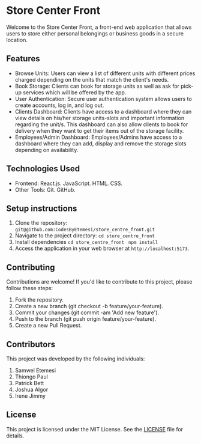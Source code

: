 # Store Center Front

Welcome to the Store Center Front, a front-end web application that allows users to store either personal belongings or business goods in a secure location.

## Features
- Browse Units: Users can view a list of different units with different prices charged depending on the units that match the  client's needs.
- Book Storage: Clients can book for storage units as well as ask for pick-up services which will be offered by the app.
- User Authentication: Secure user authentication system allows users to create accounts, log in, and log out.
- Clients Dashboard: Clients have access to a dashboard where they can view details on his/her storage units-slots and important information regarding the unit/s. This dashboard can also allow clients to book for delivery when they want to get their items out of the storage facility.
- Employees/Admin Dashboard: Employees/Admins have access to a dashboard where they can add, display and remove the storage slots depending on availability.

## Technologies Used
- Frontend: 
    React.js.
    JavaScript.
    HTML. 
    CSS.
- Other Tools: 
    Git.
    GitHub.

## Setup instructions
1. Clone the repository:
```git@github.com:CodesByEtemesi/store_centre_front.git```
2. Navigate to the project directory:
```cd store_centre_front```
3. Install dependencies
```cd store_centre_front```
``` npm install```
6. Access the application in your web browser at ```http://localhost:5173```.

## Contributing
Contributions are welcome! If you'd like to contribute to this project, please follow these steps:

1. Fork the repository.
2. Create a new branch (git checkout -b feature/your-feature).
3. Commit your changes (git commit -am 'Add new feature').
4. Push to the branch (git push origin feature/your-feature).
5. Create a new Pull Request.

## Contributors
This project was developed by the following individuals:
1. Samwel Etemesi
2. Thiongo Paul
3. Patrick Bett
4. Joshua Algor
5. Irene Jimmy 

## License
This project is licensed under the MIT License. See the [LICENSE](./LICENSE) file for details.



